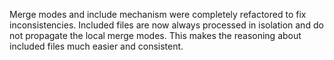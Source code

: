 Merge modes and include mechanism were completely refactored to fix inconsistencies.
Included files are now always processed in isolation and do not propagate the local
merge modes. This makes the reasoning about included files much easier and consistent.
